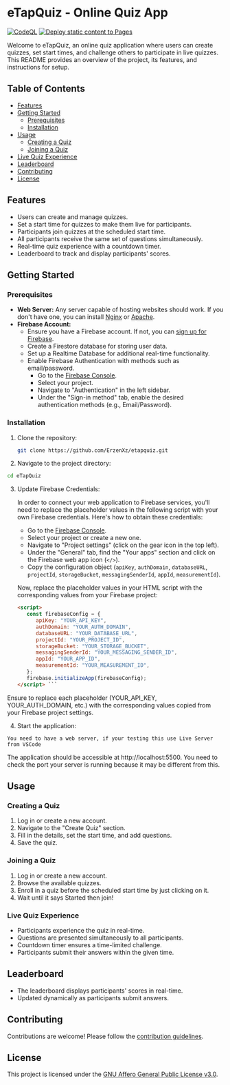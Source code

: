 # eTapQuiz - Online Quiz App
[![CodeQL](https://github.com/ErzenXz/etapquiz/actions/workflows/github-code-scanning/codeql/badge.svg?branch=main)](https://github.com/ErzenXz/etapquiz/actions/workflows/github-code-scanning/codeql) [![Deploy static content to Pages](https://github.com/ErzenXz/etapquiz/actions/workflows/static.yml/badge.svg)](https://github.com/ErzenXz/etapquiz/actions/workflows/static.yml)

Welcome to eTapQuiz, an online quiz application where users can create quizzes, set start times, and challenge others to participate in live quizzes. This README provides an overview of the project, its features, and instructions for setup.

## Table of Contents

- [Features](#features)
- [Getting Started](#getting-started)
  - [Prerequisites](#prerequisites)
  - [Installation](#installation)
- [Usage](#usage)
  - [Creating a Quiz](#creating-a-quiz)
  - [Joining a Quiz](#joining-a-quiz)
- [Live Quiz Experience](#live-quiz-experience)
- [Leaderboard](#leaderboard)
- [Contributing](#contributing)
- [License](#license)

## Features

- Users can create and manage quizzes.
- Set a start time for quizzes to make them live for participants.
- Participants join quizzes at the scheduled start time.
- All participants receive the same set of questions simultaneously.
- Real-time quiz experience with a countdown timer.
- Leaderboard to track and display participants' scores.

## Getting Started

### Prerequisites

- **Web Server:** Any server capable of hosting websites should work. If you don't have one, you can install [Nginx](https://nginx.org/) or [Apache](https://httpd.apache.org/).
- **Firebase Account:**
  - Ensure you have a Firebase account. If not, you can [sign up for Firebase](https://firebase.google.com/).
  - Create a Firestore database for storing user data.
  - Set up a Realtime Database for additional real-time functionality.
  - Enable Firebase Authentication with methods such as email/password.
    - Go to the [Firebase Console](https://console.firebase.google.com/).
    - Select your project.
    - Navigate to "Authentication" in the left sidebar.
    - Under the "Sign-in method" tab, enable the desired authentication methods (e.g., Email/Password).


### Installation

1. Clone the repository:

   ```bash
   git clone https://github.com/ErzenXz/etapquiz.git
   ```

2. Navigate to the project directory:

```bash
cd eTapQuiz
```

3. Update Firebase Credentials:

   In order to connect your web application to Firebase services, you'll need to replace the placeholder values in the following script with your own Firebase credentials. Here's how to obtain these credentials:

   - Go to the [Firebase Console](https://console.firebase.google.com/).
   - Select your project or create a new one.
   - Navigate to "Project settings" (click on the gear icon in the top left).
   - Under the "General" tab, find the "Your apps" section and click on the Firebase web app icon (`</>`).
   - Copy the configuration object (`apiKey`, `authDomain`, `databaseURL`, `projectId`, `storageBucket`, `messagingSenderId`, `appId`, `measurementId`).

   Now, replace the placeholder values in your HTML script with the corresponding values from your Firebase project:

   ```html
   <script>
      const firebaseConfig = {
         apiKey: "YOUR_API_KEY",
         authDomain: "YOUR_AUTH_DOMAIN",
         databaseURL: "YOUR_DATABASE_URL",
         projectId: "YOUR_PROJECT_ID",
         storageBucket: "YOUR_STORAGE_BUCKET",
         messagingSenderId: "YOUR_MESSAGING_SENDER_ID",
         appId: "YOUR_APP_ID",
         measurementId: "YOUR_MEASUREMENT_ID",
      };
      firebase.initializeApp(firebaseConfig);
   </script> ```
   
Ensure to replace each placeholder (YOUR_API_KEY, YOUR_AUTH_DOMAIN, etc.) with the corresponding values copied from your Firebase project settings.


4. Start the application:

```
You need to have a web server, if your testing this use Live Server from VSCode
```
The application should be accessible at http://localhost:5500.
You need to check the port your server is running because it may be different from this.

## Usage

### Creating a Quiz
1. Log in or create a new account.
2. Navigate to the "Create Quiz" section.
3. Fill in the details, set the start time, and add questions.
4. Save the quiz.

### Joining a Quiz
1. Log in or create a new account.
2. Browse the available quizzes.
3. Enroll in a quiz before the scheduled start time by just clicking on it.
4. Wait until it says Started then join!

### Live Quiz Experience
- Participants experience the quiz in real-time.
- Questions are presented simultaneously to all participants.
- Countdown timer ensures a time-limited challenge.
- Participants submit their answers within the given time.

## Leaderboard
- The leaderboard displays participants' scores in real-time.
- Updated dynamically as participants submit answers.

## Contributing
Contributions are welcome! Please follow the [contribution guidelines](CONTRIBUTING.md).

## License
This project is licensed under the [GNU Affero General Public License v3.0](LICENSE).


